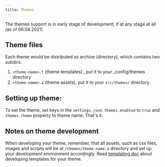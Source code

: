 ```yaml
---
title: Themes
---
```

The themes support is in early stage of development, if at any stage at all (as of 06.04.2021). 

Theme files
-----------
Each theme would be distributed as archive (directory), which contains two subdirs:

1. `<theme-name>.t` (theme templates) , put it to your _config/themes directory
2. `<theme-name>.a` (theme assets), put it to your `src/themes/` directory

Setting up theme:
----------------
To set the theme, set  keys in the `settings.json`: `themes.enabled` to  `true` and  `themes.theme` property to theme name. That's it.

Notes on theme development
--------------------------
When developing your theme, remember, that all assets, such as css files, images and scripts will be at `/themes/theme-name.a` directory
and set up your development environment accordingly. Read [templating doc](templates.md) about developing templates for your theme.
